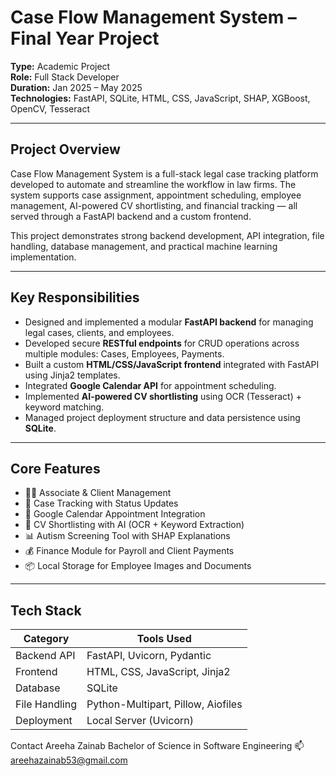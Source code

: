 # Case Flow Management System – Final Year Project

**Type:** Academic Project  
**Role:** Full Stack Developer  
**Duration:** Jan 2025 – May 2025  
**Technologies:** FastAPI, SQLite, HTML, CSS, JavaScript, SHAP, XGBoost, OpenCV, Tesseract

---

## Project Overview

Case Flow Management System is a full-stack legal case tracking platform developed to automate and streamline the workflow in law firms. The system supports case assignment, appointment scheduling, employee management, AI-powered CV shortlisting, and financial tracking — all served through a FastAPI backend and a custom frontend.

This project demonstrates strong backend development, API integration, file handling, database management, and practical machine learning implementation.

---

## Key Responsibilities

- Designed and implemented a modular **FastAPI backend** for managing legal cases, clients, and employees.
- Developed secure **RESTful endpoints** for CRUD operations across multiple modules: Cases, Employees, Payments.
- Built a custom **HTML/CSS/JavaScript frontend** integrated with FastAPI using Jinja2 templates.
- Integrated **Google Calendar API** for appointment scheduling.
- Implemented **AI-powered CV shortlisting** using OCR (Tesseract) + keyword matching.
- Managed project deployment structure and data persistence using **SQLite**.

---

## Core Features

- 🧑‍⚖️ Associate & Client Management  
- 📁 Case Tracking with Status Updates  
- 📅 Google Calendar Appointment Integration  
- 🧠 CV Shortlisting with AI (OCR + Keyword Extraction)  
- 📊 Autism Screening Tool with SHAP Explanations  
- 💰 Finance Module for Payroll and Client Payments  
- 📦 Local Storage for Employee Images and Documents  

---

## Tech Stack

| Category         | Tools Used                          |
|------------------|-------------------------------------|
| Backend API      | FastAPI, Uvicorn, Pydantic          |
| Frontend         | HTML, CSS, JavaScript, Jinja2       |
| Database         | SQLite                              |
| File Handling    | Python-Multipart, Pillow, Aiofiles  |
| Deployment       | Local Server (Uvicorn)              |


Contact
Areeha Zainab
Bachelor of Science in Software Engineering
📫 areehazainab53@gmail.com
